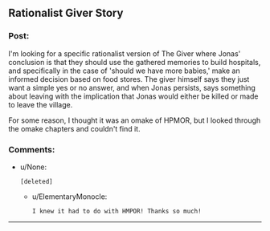 ## Rationalist Giver Story

### Post:

I'm looking for a specific rationalist version of The Giver where Jonas' conclusion is that they should use the gathered memories to build hospitals, and specifically in the case of 'should we have more babies,' make an informed decision based on food stores. The giver himself says they just want a simple yes or no answer, and when Jonas persists, says something about leaving with the implication that Jonas would either be killed or made to leave the village.

For some reason, I thought it was an omake of HPMOR, but I looked through the omake chapters and couldn't find it.

### Comments:

- u/None:
  ```
  [deleted]
  ```

  - u/ElementaryMonocle:
    ```
    I knew it had to do with HMPOR! Thanks so much!
    ```

---

